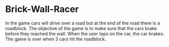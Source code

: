 Brick-Wall-Racer
================

In the game cars will drive over a road but at the end of the road there is a roadblock. The objective of the game is to make sure that the cars brake before they reached the wall. When the user taps on the car, the car brakes. The game is over when 3 cars hit the roadblock.
